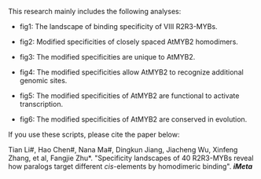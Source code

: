 This research mainly includes the following analyses:

- fig1: The landscape of binding specificity of VIII R2R3-MYBs.

- fig2: Modified specificities of closely spaced AtMYB2 homodimers.

- fig3: The modified specificities are unique to AtMYB2.

- fig4: The modified specificities allow AtMYB2 to recognize additional genomic sites.
  
- fig5: The modified specificities of AtMYB2 are functional to activate transcription.

- fig6: The modified specificities of AtMYB2 are conserved in evolution.

If you use these scripts, please cite the paper below:

Tian Li#, Hao Chen#, Nana Ma#, Dingkun Jiang, Jiacheng Wu, Xinfeng Zhang, et al, Fangjie Zhu*. "Specificity landscapes of 40 R2R3-MYBs reveal how paralogs target different *cis*-elements by homodimeric binding". ***iMeta***

